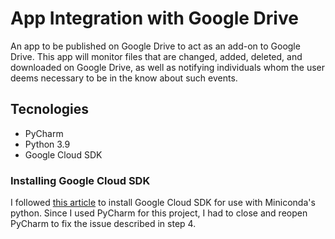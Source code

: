 # App Integration with Google Drive

An app to be published on Google Drive to act as an add-on to 
Google Drive. This app will monitor files that are changed, added, 
deleted, and downloaded on Google Drive, as well as notifying 
individuals whom the user deems necessary to be in the know about 
such events. 

## Tecnologies
* PyCharm
* Python 3.9
* Google Cloud SDK

### Installing Google Cloud SDK
I followed [this article](https://medium.com/swlh/installing-google-cloud-sdk-to-use-python-from-anaconda-94890014e4e8)
to install Google Cloud SDK for use with Miniconda's python. 
Since I used PyCharm for this project, I had to close and reopen 
PyCharm to fix the issue described in step 4.
